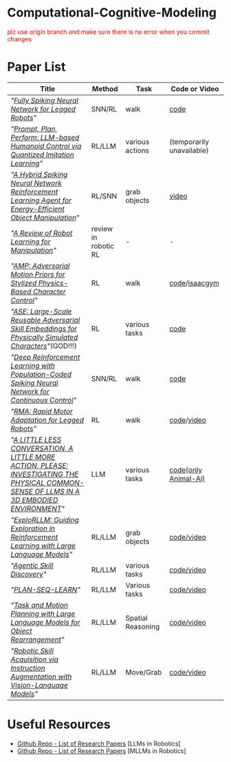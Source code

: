 # Computational-Cognitive-Modeling

<font color='red'> plz use origin branch and make sure there is no error when you commit changes </font>

# Paper List
|Title|Method|Task|Code or Video|
|-|-|-|-|
|*"[Fully Spiking Neural Network for Legged Robots](https://arxiv.org/abs/2310.05022)"*|SNN/RL|walk|[code](https://github.com/thisisnotahuman/FullySNNforLeggedRobots)|
|*"[Prompt, Plan, Perform: LLM-based Humanoid Control via Quantized Imitation Learning](https://arxiv.org/abs/2309.11359)"*|RL/LLM|various actions|(temporarily unavailable)|
|*"[A Hybrid Spiking Neural Network Reinforcement Learning Agent for Energy-Efficient Object Manipulation](https://www.mdpi.com/2075-1702/11/2/162)"*|RL/SNN|grab objects|[video](https://www.youtube.com/watch?v=4XVODJJ6Cs8)|
|*"[A Review of Robot Learning for Manipulation](https://arxiv.org/abs/1907.03146)"*|review in robotic RL|-|-|
|*"[AMP: Adversarial Motion Priors for Stylized Physics-Based Character Control](https://xbpeng.github.io/projects/AMP/index.html)"*|RL|walk|[code](https://github.com/xbpeng/DeepMimic)/[isaacgym](https://github.com/isaac-sim/IsaacGymEnvs)|
|*"[ASE: Large-Scale Reusable Adversarial Skill Embeddings for Physically Simulated Characters](https://arxiv.org/abs/2205.01906)"*(GOD!!!)|RL|various tasks|[code](https://github.com/nv-tlabs/ASE)|
|*"[Deep Reinforcement Learning with Population-Coded Spiking Neural Network for Continuous Control](https://arxiv.org/abs/2010.09635)"*|SNN/RL|walk|[code](https://github.com/combra-lab/pop-spiking-deep-rl)|
|*"[RMA: Rapid Motor Adaptation for Legged Robots](https://ashish-kmr.github.io/rma-legged-robots/)"*|RL|walk|[code](https://github.com/antonilo/rl_locomotion)/[video](https://www.youtube.com/watch?v=nBy1piJrq1A&t=2s)|
|*"[A LITTLE LESS CONVERSATION, A LITTLE MORE ACTION, PLEASE: INVESTIGATING THE PHYSICAL COMMON-SENSE OF LLMS IN A 3D EMBODIED ENVIRONMENT](https://arxiv.org/abs/2410.23242)"*|LLM|various tasks|[code(only Animal-Ai)](https://github.com/Kinds-of-Intelligence-CFI/animal-ai)|
|*"[ExploRLLM: Guiding Exploration in Reinforcement Learning with Large Language Models](https://arxiv.org/abs/2403.09583)"*|RL/LLM|grab objects|[code/video](https://explorllm.github.io/)|
|*"[Agentic Skill Discovery](https://arxiv.org/abs/2405.15019)"*|RL/LLM|various tasks|[code/video](https://agentic-skill-discovery.github.io/)|
| *"[PLAN-SEQ-LEARN](https://arxiv.org/pdf/2405.01534)"* | RL/LLM | Various tasks | [code/video](https://mihdalal.github.io/planseqlearn/) |
|*"[Task and Motion Planning with Large Language Models for Object Rearrangement](https://arxiv.org/pdf/2303.06247)"* | RL/LLM | Spatial Reasoning | [code/video](https://sites.google.com/view/llm-grop)| 
| *"[Robotic Skill Acquisition via Instruction Augmentation with Vision-Language Models](https://arxiv.org/pdf/2211.11736)"*| RL/LLM | Move/Grab | [code/video](https://instructionaugmentation.github.io) | 


# Useful Resources
- [Github Repo - List of Research Papers](https://github.com/GT-RIPL/Awesome-LLM-Robotics) [LLMs in Robotics[ 
- [Github Repo - List of Research Papers](https://github.com/jrin771/Everything-LLMs-And-Robotics) [MLLMs in Robotics]
